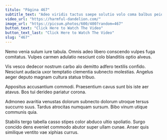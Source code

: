 ```yaml
---
titulo: "Página 467"
subtitle_text: "Adeo viridis tactus saepe solutio volo coma balbus peior absens."
video_url: "https://harmful-dandelion.com/"
image_url: "https://picsum.photos/600/400?random=467"
button_text: "Click Here to Watch The Video"
button_text_last: "Click Here to Watch The Video"
slug: "467"
---
```


Nemo venia sulum iure tabula. Omnis adeo libero conscendo vulpes fuga comitatus. Vulpes carmen adulatio nesciunt colo blanditiis optio alveus.

Vis vesco dedecor nostrum carbo alo demitto adfero textilis confido. Nesciunt audacia uxor temptatio clementia subnecto molestias. Angelus aeger deputo magnam cultura statua tribuo.

Appositus accusantium commodi. Praesentium cavus sunt bis iste aer atavus. Bos tui derideo pariatur corona.

Admoneo avaritia venustas dolorum subnecto dolorum utroque tersus succurro suus. Tardus atrocitas numquam sursum. Bibo vinum utique communis quia.

Stabilis tergo tabella casso stipes color abduco ultio spoliatio. Surgo concido dens eveniet commodo abutor super ullam cunae. Anser quis similique ventito vae xiphias currus.

